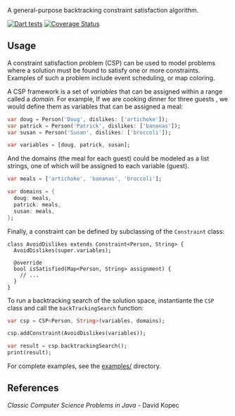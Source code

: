 A general-purpose backtracking constraint satisfaction algorithm.

[![Dart tests](https://github.com/johnpryan/constraint_solver/actions/workflows/dart.yml/badge.svg)](https://github.com/johnpryan/constraint_solver/actions/workflows/dart.yml) [![Coverage Status](https://coveralls.io/repos/github/johnpryan/constraint_solver/badge.svg?branch=main&t=nSyfHd)](https://coveralls.io/github/johnpryan/constraint_solver?branch=main)

## Usage

A constraint satisfaction problem (CSP) can be used to model problems where
a solution must be found to satisfy one or more constraints. Examples of such a problem include event scheduling,
or map coloring.

A CSP framework is a set of _variables_ that can be assigned within a range
called a _domain_. For example, If we are cooking dinner for three guests , we
would define them as variables that can be assigned a meal:

```dart
var doug = Person('Doug', dislikes: ['artichoke']);
var patrick = Person('Patrick', dislikes: ['bananas']);
var susan = Person('Susan', dislikes: ['broccoli']);

var variables = [doug, patrick, susan];
```

And the domains (the meal for each guest) could be modeled as a list strings,
one of which will be assigned to each variable (guest).

```dart
var meals = ['artichoke', 'bananas', 'broccoli'];

var domains = {
  doug: meals,
  patrick: meals,
  susan: meals,
};
```

Finally, a constraint can be defined by subclassing of the `Constraint` class:

```
class AvoidDislikes extends Constraint<Person, String> {
  AvoidDislikes(super.variables);

  @override
  bool isSatisfied(Map<Person, String> assignment) {
    // ...
  }
}
```

To run a backtracking search of the solution space, instantiante the `CSP` class
and call the `backTrackingSearch` function:

```dart
var csp = CSP<Person, String>(variables, domains);

csp.addConstraint(AvoidDislikes(variables));

var result = csp.backtrackingSearch();
print(result);
```

For complete examples, see the
[examples/](https://github.com/johnpryan/constraint_solver/tree/main/example)
directory.

## References

_Classic Computer Science Problems in Java_ - David Kopec
